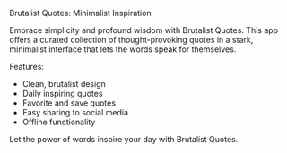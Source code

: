 Brutalist Quotes: Minimalist Inspiration

Embrace simplicity and profound wisdom with Brutalist Quotes. This app offers a curated collection of thought-provoking quotes in a stark, minimalist interface that lets the words speak for themselves.

Features:
- Clean, brutalist design
- Daily inspiring quotes
- Favorite and save quotes
- Easy sharing to social media
- Offline functionality

Let the power of words inspire your day with Brutalist Quotes.